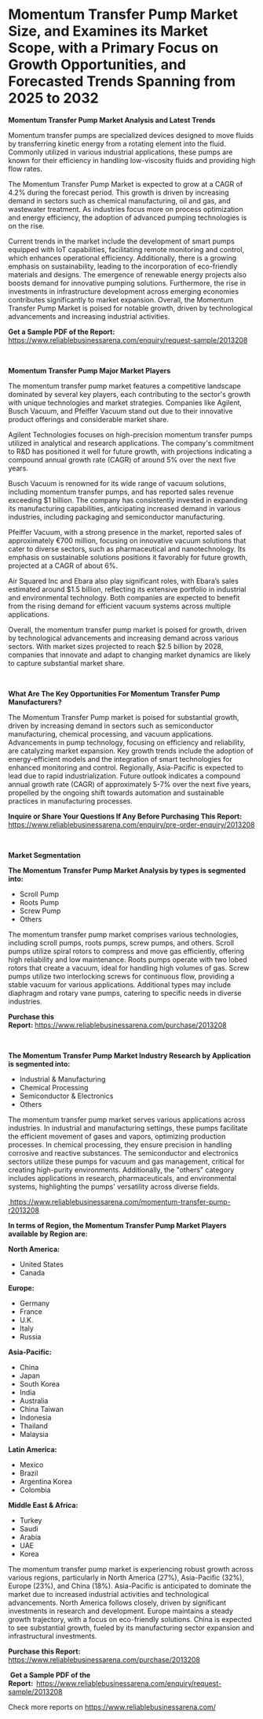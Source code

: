<p><h1>Momentum Transfer Pump Market Size, and Examines its Market Scope, with a Primary Focus on Growth Opportunities, and Forecasted Trends Spanning from 2025 to 2032</h1></p><p><strong>Momentum Transfer Pump Market Analysis and Latest Trends</strong></p>
<p><p>Momentum transfer pumps are specialized devices designed to move fluids by transferring kinetic energy from a rotating element into the fluid. Commonly utilized in various industrial applications, these pumps are known for their efficiency in handling low-viscosity fluids and providing high flow rates.</p><p>The Momentum Transfer Pump Market is expected to grow at a CAGR of 4.2% during the forecast period. This growth is driven by increasing demand in sectors such as chemical manufacturing, oil and gas, and wastewater treatment. As industries focus more on process optimization and energy efficiency, the adoption of advanced pumping technologies is on the rise.</p><p>Current trends in the market include the development of smart pumps equipped with IoT capabilities, facilitating remote monitoring and control, which enhances operational efficiency. Additionally, there is a growing emphasis on sustainability, leading to the incorporation of eco-friendly materials and designs. The emergence of renewable energy projects also boosts demand for innovative pumping solutions. Furthermore, the rise in investments in infrastructure development across emerging economies contributes significantly to market expansion. Overall, the Momentum Transfer Pump Market is poised for notable growth, driven by technological advancements and increasing industrial activities.</p></p>
<p><strong>Get a Sample PDF of the Report:&nbsp;</strong> <a href="https://www.reliablebusinessarena.com/enquiry/request-sample/2013208?utm_campaign=3443&utm_medium=2&utm_source=Github&utm_content=ia&utm_term=10042025&utm_id=momentum-transfer-pump">https://www.reliablebusinessarena.com/enquiry/request-sample/2013208</a></p>
<p>&nbsp;</p>
<p><strong>Momentum Transfer Pump Major Market Players</strong></p>
<p><p>The momentum transfer pump market features a competitive landscape dominated by several key players, each contributing to the sector's growth with unique technologies and market strategies. Companies like Agilent, Busch Vacuum, and Pfeiffer Vacuum stand out due to their innovative product offerings and considerable market share.</p><p>Agilent Technologies focuses on high-precision momentum transfer pumps utilized in analytical and research applications. The company's commitment to R&D has positioned it well for future growth, with projections indicating a compound annual growth rate (CAGR) of around 5% over the next five years.</p><p>Busch Vacuum is renowned for its wide range of vacuum solutions, including momentum transfer pumps, and has reported sales revenue exceeding $1 billion. The company has consistently invested in expanding its manufacturing capabilities, anticipating increased demand in various industries, including packaging and semiconductor manufacturing.</p><p>Pfeiffer Vacuum, with a strong presence in the market, reported sales of approximately €700 million, focusing on innovative vacuum solutions that cater to diverse sectors, such as pharmaceutical and nanotechnology. Its emphasis on sustainable solutions positions it favorably for future growth, projected at a CAGR of about 6%.</p><p>Air Squared Inc and Ebara also play significant roles, with Ebara’s sales estimated around $1.5 billion, reflecting its extensive portfolio in industrial and environmental technology. Both companies are expected to benefit from the rising demand for efficient vacuum systems across multiple applications.</p><p>Overall, the momentum transfer pump market is poised for growth, driven by technological advancements and increasing demand across various sectors. With market sizes projected to reach $2.5 billion by 2028, companies that innovate and adapt to changing market dynamics are likely to capture substantial market share.</p></p>
<p>&nbsp;</p>
<p><strong>What Are The Key Opportunities For Momentum Transfer Pump Manufacturers?</strong></p>
<p><p>The Momentum Transfer Pump market is poised for substantial growth, driven by increasing demand in sectors such as semiconductor manufacturing, chemical processing, and vacuum applications. Advancements in pump technology, focusing on efficiency and reliability, are catalyzing market expansion. Key growth trends include the adoption of energy-efficient models and the integration of smart technologies for enhanced monitoring and control. Regionally, Asia-Pacific is expected to lead due to rapid industrialization. Future outlook indicates a compound annual growth rate (CAGR) of approximately 5-7% over the next five years, propelled by the ongoing shift towards automation and sustainable practices in manufacturing processes.</p></p>
<p><strong>Inquire or Share Your Questions If Any Before Purchasing This Report:</strong> <a href="https://www.reliablebusinessarena.com/enquiry/pre-order-enquiry/2013208?utm_campaign=3443&utm_medium=2&utm_source=Github&utm_content=ia&utm_term=10042025&utm_id=momentum-transfer-pump">https://www.reliablebusinessarena.com/enquiry/pre-order-enquiry/2013208</a></p>
<p>&nbsp;</p>
<p><strong>Market Segmentation</strong></p>
<p><strong>The Momentum Transfer Pump Market Analysis by types is segmented into:</strong></p>
<p><ul><li>Scroll Pump</li><li>Roots Pump</li><li>Screw Pump</li><li>Others</li></ul></p>
<p><p>The momentum transfer pump market comprises various technologies, including scroll pumps, roots pumps, screw pumps, and others. Scroll pumps utilize spiral rotors to compress and move gas efficiently, offering high reliability and low maintenance. Roots pumps operate with two lobed rotors that create a vacuum, ideal for handling high volumes of gas. Screw pumps utilize two interlocking screws for continuous flow, providing a stable vacuum for various applications. Additional types may include diaphragm and rotary vane pumps, catering to specific needs in diverse industries.</p></p>
<p><strong>Purchase this Report:&nbsp;</strong><a href="https://www.reliablebusinessarena.com/purchase/2013208?utm_campaign=3443&utm_medium=2&utm_source=Github&utm_content=ia&utm_term=10042025&utm_id=momentum-transfer-pump">https://www.reliablebusinessarena.com/purchase/2013208</a></p>
<p>&nbsp;</p>
<p><strong>The Momentum Transfer Pump Market Industry Research by Application is segmented into:</strong></p>
<p><ul><li>Industrial & Manufacturing</li><li>Chemical Processing</li><li>Semiconductor & Electronics</li><li>Others</li></ul></p>
<p><p>The momentum transfer pump market serves various applications across industries. In industrial and manufacturing settings, these pumps facilitate the efficient movement of gases and vapors, optimizing production processes. In chemical processing, they ensure precision in handling corrosive and reactive substances. The semiconductor and electronics sectors utilize these pumps for vacuum and gas management, critical for creating high-purity environments. Additionally, the "others" category includes applications in research, pharmaceuticals, and environmental systems, highlighting the pumps' versatility across diverse fields.</p></p>
<p><a href="https://www.reliablebusinessarena.com/momentum-transfer-pump-r2013208?utm_campaign=3443&utm_medium=2&utm_source=Github&utm_content=ia&utm_term=10042025&utm_id=momentum-transfer-pump">&nbsp;https://www.reliablebusinessarena.com/momentum-transfer-pump-r2013208</a></p>
<p><strong>In terms of Region, the Momentum Transfer Pump Market Players available by Region are:</strong></p>
<p>
    <p> <strong> North America: </strong>
        <ul>
            <li>United States</li>
            <li>Canada</li>
        </ul>
        </p> 
    <p> <strong> Europe: </strong>
        <ul>
            <li>Germany</li>
            <li>France</li>
            <li>U.K.</li>
            <li>Italy</li>
            <li>Russia</li>
        </ul>
        </p> 
    <p> <strong> Asia-Pacific: </strong>
        <ul>
            <li>China</li>
            <li>Japan</li>
            <li>South Korea</li>
            <li>India</li>
            <li>Australia</li>
            <li>China Taiwan</li>
            <li>Indonesia</li>
            <li>Thailand</li>
            <li>Malaysia</li>
        </ul>
        </p> 
    <p> <strong> Latin America: </strong>
        <ul>
            <li>Mexico</li>
            <li>Brazil</li>
            <li>Argentina Korea</li>
            <li>Colombia</li>
        </ul>
        </p> 
    <p> <strong> Middle East & Africa: </strong>
        <ul>
            <li>Turkey</li>
            <li>Saudi</li>
            <li>Arabia</li>
            <li>UAE</li>
            <li>Korea</li>
        </ul>
    </p>
    </p>
<p><p>The momentum transfer pump market is experiencing robust growth across various regions, particularly in North America (27%), Asia-Pacific (32%), Europe (23%), and China (18%). Asia-Pacific is anticipated to dominate the market due to increased industrial activities and technological advancements. North America follows closely, driven by significant investments in research and development. Europe maintains a steady growth trajectory, with a focus on eco-friendly solutions. China is expected to see substantial growth, fueled by its manufacturing sector expansion and infrastructural investments.</p></p>
<p><strong>Purchase this Report: </strong><a href="https://www.reliablebusinessarena.com/purchase/2013208?utm_campaign=3443&utm_medium=2&utm_source=Github&utm_content=ia&utm_term=10042025&utm_id=momentum-transfer-pump">https://www.reliablebusinessarena.com/purchase/2013208</a></p>
<p>&nbsp;<strong>Get a Sample PDF of the Report:&nbsp;&nbsp;</strong><a href="https://www.reliablebusinessarena.com/enquiry/request-sample/2013208?utm_campaign=3443&utm_medium=2&utm_source=Github&utm_content=ia&utm_term=10042025&utm_id=momentum-transfer-pump">https://www.reliablebusinessarena.com/enquiry/request-sample/2013208</a></p>
<p><strong></strong></p>
<p>Check more reports on <a href="https://www.reliablebusinessarena.com/?utm_campaign=3443&utm_medium=2&utm_source=Github&utm_content=ia&utm_term=10042025&utm_id=momentum-transfer-pump">https://www.reliablebusinessarena.com/</a></p>